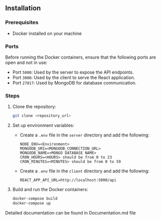 ## Installation

### Prerequisites

- Docker installed on your machine

### Ports

Before running the Docker containers, ensure that the following ports are open and not in use:

- Port `5000`: Used by the server to expose the API endpoints.
- Port `3000`: Used by the client to serve the React application.
- Port `27017`: Used by MongoDB for database communication.

### Steps

1. Clone the repository:

    ```bash
    git clone <repository_url>
    ```

2. Set up environment variables:

    - Create a `.env` file in the `server` directory and add the following:

        ```env
        NODE_ENV=<Environment>
        MONGODB_URI=<MONGODB_CONNECTION_URL>
        MONGODB_NAME=<MONGO DATABASE NAME>
        CRON_HOURS=<HOURS> should be from 0 to 23
        CRON_MINUTES=<MINUTES> should be from 0 to 59
        ```

    - Create a `.env` file in the `client` directory and add the following:

        ```env
        REACT_APP_API_URL=http://localhost:5000/api
        ```

3. Build and run the Docker containers:

    ```bash
    docker-compose build
    docker-compose up
    ```

Detailed documentation can be found in Documentation.md file
